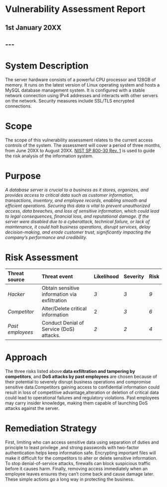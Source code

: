 # **Vulnerability Assessment Report**

## **1st January 20XX**

## ---

# **System Description**

The server hardware consists of a powerful CPU processor and 128GB of memory. It runs on the latest version of Linux operating system and hosts a MySQL database management system. It is configured with a stable network connection using IPv4 addresses and interacts with other servers on the network. Security measures include SSL/TLS encrypted connections.

# **Scope**

The scope of this vulnerability assessment relates to the current access controls of the system. The assessment will cover a period of three months, from June 20XX to August 20XX. [NIST SP 800-30 Rev. 1](https://docs.google.com/document/d/1pRpdpQMEWskxSkwqEMv8W7A7x8GXQlcn0hEcDzWet3Y/template/preview?usp=sharing&resourcekey=0-3GRRWAd8HryVgof-Jc33yA) is used to guide the risk analysis of the information system.

# **Purpose**

*A database server is crucial to a business as it stores, organizes, and provides access to critical data such as customer information, transactions, inventory, and employee records, enabling smooth and efficient operations. Securing this data is vital to prevent unauthorized access, data breaches, and loss of sensitive information, which could lead to legal consequences, financial loss, and reputational damage. If the server were disabled due to a cyberattack, technical failure, or lack of maintenance, it could halt business operations, disrupt services, delay decision-making, and erode customer trust, significantly impacting the company’s performance and credibility.*

# **Risk Assessment**

| Threat source | Threat event | Likelihood | Severity | Risk |
| :---- | :---- | :---- | :---- | :---- |
|  *Hacker* | Obtain sensitive information via exfiltration | *3* | *3* | *9* |
| *Competitor* | Alter/Delete critical information | 2 | *3* | *6* |
| *Past employees* | Conduct Denial of Service (DoS) attacks. | *2* | *2* | *4* |

# **Approach**

The three risks listed above:**data exfiltration and tampering by competitors**, and **DoS attacks by past employees** are chosen because of their potential to severely disrupt business operations and compromise sensitive data.Competitors gaining access to confidential information could result in loss of competitive advantage,alteration or deletion of critical data could lead to operational failures and regulatory violations. Past employees may carry insider knowledge, making them capable of launching DoS attacks against the server.

# **Remediation Strategy**

First, limiting who can access sensitive data using separation of duties and principle to least privilege ,and strong passwords with two-factor authentication helps keep information safe. Encrypting important files will make it difficult for the competitors to alter or delete sensitive information.  To stop denial-of-service attacks, firewalls can block suspicious traffic before it causes harm. Finally, removing access immediately when an employee leaves ensures they can’t come back and cause damage later. These simple actions go a long way in protecting the business.